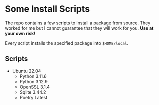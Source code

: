 # Some Install Scripts

The repo contains a few scripts to install a package from source.
They worked for me but I cannot guarantee that they will work for you.
**Use at your own risk!**

Every script installs the specified package into `$HOME/local`.

## Scripts

<ul>
    <li> Ubuntu 22.04
    <ul>
        <li> Python 3.11.6
        <li> Python 3.12.9
        <li> OpenSSL 3.1.4
        <li> Sqlite 3.44.2
        <li> Poetry Latest
    </ul>
</ul>